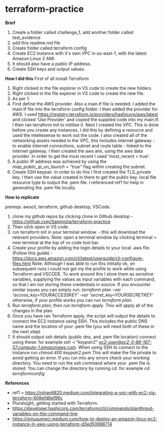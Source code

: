 # terraform-practice

**Brief**

1. Create a folder called challenge_1, add another folder called test_evidence
2. add this readme.md file 
3. Create folder called terraform config
4. Create EC2 instance with it's own VPC in us-east-1, with the latest Amazon Linux 2 AMI.
5. It should also have a public IP address. 
6. Create SSH keys and output values.

**How I did this**
First of all install Terraform

1.  Right clicked in the file explorer in VS code to create the new folders.
2.  Right clicked in the file explorer in VS code to create the new file.
3.  As per 1.
4.  First define the AWS provider. Also a main.tf file is needed. I added the main.tf file into the terraform config folder. 
    I then added the provider for AWS. I used https://registry.terraform.io/providers/hashicorp/aws/latest and clicked 'Use Provider' and copied the supplied code into my main.tf.
    I then ran terraform init to initilise it. Next I created the VPC. This is done before you create any instances. I did this by defining a resource and used the intellesense to work out the code. I also created all of the networking assets needed in the VPC, this includes internet gateway - to enable internet connections, subnet and route table - linked to the internet gateway. 
    I then created the aws ami, using the aws data provider. In order to get the most recent I used 'most_recent = true'.
5.  A public IP address was achieved by using the *map_public_ip_on_launch = "true"* flag within creating the subnet.
6.  Create SSH keypair. In order to do this I first created the TLS_private key, I then use the value created in there to get the public key. 
    local file resource type to output the .pem file.
    I referenced ref1 for help in generating the .pem file locally.

**How to replicate**

prereqs: awscli, terraform, github desktop, VSCode.

1.  clone my github repos by clicking clone in Github desktop - https://github.com/Sammista/terraform-practice
2.  Then click open in VS code.
3.  run terraform init in your terminal window. - this will download the relevant providers.
    Note: open a terminal window by clicking terminal > new terminal at the top of vs code tool bar.
5.  Create your profile by adding the login details to your local .aws file. 
    (Follow this guide) -  https://docs.aws.amazon.com/cli/latest/userguide/cli-configure-files.html 
    Note: Although I was able to run this intitally ok, on subsequent runs I  could not get my the profile to work while using  Terraform and VSCODE. 
    To work around this I store them as sensitive variables, supplying the values as input variables with each command, so that I am not storing these credentials in source.
    If you encounter similar issues you can simply run:
    *terraform plan -var 'access_key=YOURACCESSKEY' -var 'secret_key=YOURSECRETKEY'* otherwise, if your profile works you can run *terraform plan*.
6.  Run *terraform plan*, then run *terraform apply*. This will apply all of the changes in the plan.
7.  Once you have ran Terraform apply, the script will output the details to connect the EC2 instance using SSH. 
    This includes the public DNS name and the location of your .pem file (you will    need both of these in the next step)
8.  It should output ssh details (public dns, and .pem file location) connect using these: for example 
    *ssh -i "keypair2" ec2-user@ec2-3-88-187-57.compute-1.amazonaws.com.* When using SSH to connect to the instance run *chmod 400 keypair2.pem* 
    This will make the file private to avoid getting an error.
    If you run into any errors check your working directory. You need to run the ssh command where your .pem file is stored. You can change the directory by running *cd*.
    for example *cd terraformconfig*


**References**
- ref1 = https://rohan6820.medium.com/integrating-a-vpc-with-ec2-via-terraform-608efd6ef96c
- Pluralsight, getting started with Terraform.
- https://developer.hashicorp.com/terraform/cli/commands/plan#input-variables-on-the-command-line
- https://gmusumeci.medium.com/how-to-deploy-an-amazon-linux-ec2-instance-in-aws-using-terraform-d3ed50998714

